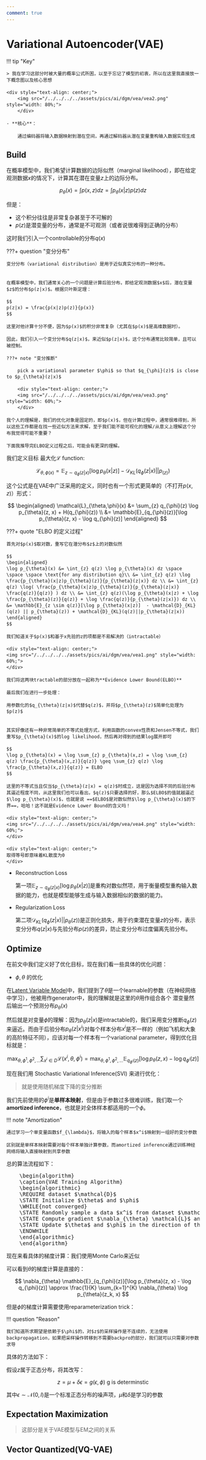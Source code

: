 ```yaml
---
comment: true
---
```



# Variational Autoencoder(VAE)

<head>
    <script src="https://cdnjs.cloudflare.com/ajax/libs/KaTeX/0.16.7/katex.min.js"
            integrity="sha512-EKW5YvKU3hpyyOcN6jQnAxO/L8gts+YdYV6Yymtl8pk9YlYFtqJgihORuRoBXK8/cOIlappdU6Ms8KdK6yBCgA=="
            crossorigin="anonymous" referrerpolicy="no-referrer">
    </script>
    <link rel="stylesheet" href="https://cdn.jsdelivr.net/npm/pseudocode@latest/build/pseudocode.min.css">
    <script src="https://cdn.jsdelivr.net/npm/pseudocode@latest/build/pseudocode.min.js">
    </script>
</head>


!!! tip "Key"

    > 我在学习这部分时被大量的概率公式所困，以至于忘记了模型的初衷，所以在这里我直接放一下概念图以及核心思想

    <div style="text-align: center;">
        <img src="/../../../../assets/pics/ai/dgm/vea/vea2.png" style="width: 80%;">
        </div>

    - **核心**：
    
        通过编码器将输入数据映射到潜在空间，再通过解码器从潜在变量重构输入数据实现生成

    
    


## Build

在概率模型中，我们希望计算数据的边际似然（marginal likelihood），即在给定观测数据$x$的情况下，计算其在潜在变量$z$上的边际分布。

$$
p_{\theta}(x) = \int p(x, z) dz = \int p_{\theta}(x|z) p(z) dz
$$

但是：

- 这个积分往往是非常复杂甚至于不可解的
- $p(z)$是潜变量的分布，通常是不可观测（或者说很难得到正确的分布）

这时我们引入一个controllable的分布$q(x)$


???+ question "变分分布"

    变分分布（variational distribution）是用于近似真实分布的一种分布。


    在概率模型中，我们通常关心的一个问题是计算后验分布，即给定观测数据$x$后，潜在变量$z$的分布$p(z|x)$。根据贝叶斯定理：

    $$
    p(z|x) = \frac{p(x|z)p(z)}{p(x)}
    $$

    这里对他计算十分不便，因为$p(x)$的积分非常复杂（尤其在$p(x)$是高维数据时）。

    因此，我们引入一个变分分布$q(z|x)$，来近似$p(z|x)$，这个分布通常比较简单，且可以被控制。

    ???+ note "变分推断"

        pick a variational parameter $\phi$ so that $q_{\phi}(z)$ is close to $p_{\theta}(z|x)$

        <div style="text-align: center;">
        <img src="/../../../../assets/pics/ai/dgm/vea/vea3.png" style="width: 60%;">
        </div>

    我个人的理解是，我们的优化对象是固定的，即$p(x)$，但在计算过程中，通常很难得到，所以这些工作都是在找一些近似方法来求解，至于我们能不能可视化的理解/从意义上理解这个分布我觉得可能不重要？

    下面我推导完ELBO定义过程之后，可能会有更深的理解。

我们定义目标 最大化$\mathcal{L}$ function:

$$
\mathcal{L}_{\theta,\phi(x)} = \mathbb{E}_{z \sim q_{\phi}(z|x)}[\log p_{\theta}(x|z)] - \mathcal{D}_{KL}(q_{\phi}(z|x) || p_(z))
$$

这个公式是在VAE中广泛采用的定义，同时也有一个形式更简单的（不打开$p(x, z)$）形式：

$$
\begin{aligned}
\mathcal{L}_{\theta,\phi}(x) &= \sum_{z} q_{\phi}(z) \log p_{\theta}(z, x) + H(q_{\phi}(z)) \\ 
&= \mathbb{E}_{q_{\phi}(z)}[\log p_{\theta}(z, x) - \log q_{\phi}(z)]
\end{aligned}
$$

???+ quote "ELBO 的定义过程"

    首先对$p(x)$取对数，重写它在潜分布$z$上的对数似然

    $$
    \begin{aligned}
    \log p_{\theta}(x) &= \int_{z} q(z) \log p_{\theta}(x) dz \space \space \space \text{for any distribution q}\\ &= \int_{z} q(z) \log \frac{p_{\theta}(x|z)p_{\theta}(z)}{p_{\theta}(z|x)} dz \\ &= \int_{z} q(z) \log( \frac{p_{\theta}(x|z)p_{\theta}(z)}{p_{\theta}(z|x)} \frac{q(z)}{q(z)} ) dz \\ &= \int_{z} q(z)(\log p_{\theta}(x|z) + \log \frac{p_{\theta}(z)}{q(z)} + \log \frac{q(z)}{p_{\theta}(z|x)}) dz \\ &= \mathbb{E}_{z \sim q(z)}[\log p_{\theta}(x|z)]  - \mathcal{D}_{KL}(q(z) || p_{\theta}(z)) + \mathcal{D}_{KL}(q(z)||p_{\theta}(z|x))
    \end{aligned}
    $$

    我们知道关于$p(x)$和基于x先验的z的项都是不易解决的（intractable）

    <div style="text-align: center;">
    <img src="/../../../../assets/pics/ai/dgm/vea/vea1.png" style="width: 60%;">
    </div>

    我们将这两块tractable的部分放在一起称为**Evidence Lower Bound(ELBO)**

    最后我们在进行一步处理：

    用参数化的$q_{\theta}(z|x)$代替$q(z)$，并将$p_{\theta}(z)$简单化处理为$p(z)$
    

    其实好像还有一种非常简单的不等式处理方式，利用函数的convex性质和Jensen不等式，我们重写$p_{\theta}(x)$的log likelihood，然后再对得到的结果log展开即可

    $$
    \log p_{\theta}(x) = \log \sum_{z} p_{\theta}(x,z) = \log \sum_{z} q(z) \frac{p_{\theta}(x,z)}{q(z)} \geq \sum_{z} q(z) \log \frac{p_{\theta}(x,z)}{q(z)} = ELBO
    $$

    这里的不等式当且仅当$p_{\theta}(z|x) = q(z)$时成立，这是因为选择不同的后验分布其逼近程度不同，从这里我们也可以看出，$q(z)$只要选择的好，那么$ELBO$的值就越逼近$\log p_{\theta}(x)$，也就是说 ==$ELBO$是对数似然$\log p_{\theta}(x)$的下界==，哈哈！这不就是Evidence Lower Bound的含义吗！

    <div style="text-align: center;">
    <img src="/../../../../assets/pics/ai/dgm/vea/vea4.png" style="width: 60%;">
    </div>
    
    <div style="text-align: center;">
    取得等号即意味着KL散度为0
    </div>


- Reconstruction Loss

    第一项$\mathbb{E}_{z \sim q_{\phi}(z|x)}[\log p_{\theta}(x|z)]$是重构对数似然项，用于衡量模型重构输入数据的能力，也就是模型能够生成与输入数据相似的数据的能力。

- Regularization Loss

    第二项$\mathcal{D}_{KL}(q_{\phi}(z|x) || p_{\theta}(z))$是正则化损失，用于约束潜在变量$z$的分布，表示变分分布$q(z|x)$与先验分布$p(z)$的差异，防止变分分布过度偏离先验分布。


## Optimize

在前文中我们定义好了优化目标，现在我们看一些具体的优化问题：

- $\phi,\theta$ 的优化

在[Latent Variable Model](https://jazzyzj.github.io/notes/ai/dgm/index.html#latent-variable-models)中，我们提到了$\theta$是一个learnable的参数（在神经网络中学习），他被用作generator中，我的理解就是这里的$\theta$用作组合各个
潜变量然后输出一个预测分布$p_{\theta}(x)$

然后就是对变量$\phi$的理解：因为$p_{\theta}(z|x)$是intractable的，我们采用变分推断$q_{\phi}(z)$来逼近。而由于后验分布$p_{\theta}(z|x^{i})$对每个样本分布$x^i$是不一样的（例如飞机和大象的高阶特征不同），应该对每一个样本有一个variational parameter，得到优化目标就是：

$$
\max_{\theta, \phi^{1}, \phi^{2}, ...} \sum_{x^i \in D} \mathcal{L}(x^i, \theta, \phi^i) = \max_{\theta, \phi^{1}, \phi^{2}, ...} \mathbb{E}_{q_{\phi^i}(z)}[\log p_{\theta}(z, x) - \log q_{\phi^i}(z)]
$$



现在我们用 Stochastic Variational Inference(SVI) 来进行优化：

>就是使用随机梯度下降的变分推断





我们先前使用的$\phi^i$是**单样本映射**，但是由于参数过多很难训练，我们取一个**amortized inference**，也就是对全体样本都适用的一个$\phi$。

!!! note "Amortization"

    通过学习一个单变量函数$f_{\lambda}$，将输入的每个样本$x^i$映射到一组好的变分参数

    区别就是单样本映射需要对每个样本单独计算参数，而amortized inference通过训练神经网络将输入直接映射到共享参数

总的算法流程如下：

<pre class="pseudocode">
    \begin{algorithm}
    \caption{VAE Training Algorithm}
    \begin{algorithmic}
    \REQUIRE dataset $\mathcal{D}$
    \STATE Initialize $\theta$ and $\phi$
    \WHILE{not converged}
    \STATE Randomly sample a data $x^i$ from dataset $\mathcal{D}$
    \STATE Compute gradient $\nabla_{\theta} \mathcal{L}$ and $\nabla_{\phi} \mathcal{L}$
    \STATE Update $\theta$ and $\phi$ in the direction of the gradient
    \ENDWHILE
    \end{algorithmic}
    \end{algorithm}
</pre>


现在来看具体的梯度计算：我们使用Monte Carlo来近似

可以看到$\theta$的梯度计算是直接的：

$$
\nabla_{\theta} \mathbb{E}_{q_{\phi}(z)}[\log p_{\theta}(z, x) - \log q_{\phi}(z)] \approx \frac{1}{K} \sum_{k=1}^{K} \nabla_{\theta} \log p_{\theta}(z_k, x)
$$

但是$\phi$的梯度计算需要使用reparameterization trick：

!!! question "Reason"

    我们知道所求期望是依赖于$\phi$的，对$z$的采样操作是不连续的，无法使用backpropagation，如果把采样操作转移到不需要backpro的部分，我们就可以只需要对参数求导

具体的方法如下：

假设$z$属于正态分布，将其改写：

$$
z = \mu + \delta \epsilon = g(\epsilon, \phi) \text{ g is determinstic}
$$

其中$\epsilon \sim \mathcal{N}(0, I)$是一个标准正态分布的噪声项，$\mu$和$\delta$是学习的参数


## Expectation Maximization

>这部分是关于VAE模型与EM之间的关系






## Vector Quantized(VQ-VAE)







<script>
    pseudocode.renderClass("pseudocode");
</script>





